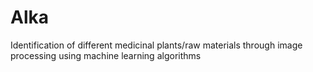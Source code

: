 # Alka
Identification of different medicinal plants/raw materials through image processing using machine learning algorithms 
